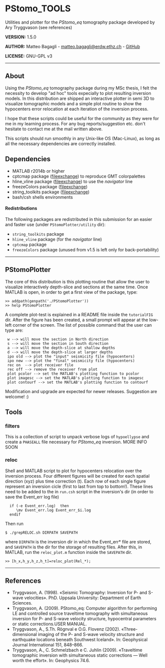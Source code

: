 # PStomo_TOOLS
Utilities and plotter for the _PStomo_eq_ tomography package developed by Ary Tryggvason (see references)

**VERSION:** 1.5.0

**AUTHOR:**  Matteo Bagagli - <matteo.bagagli@erdw.ethz.ch> - [GitHub](https://github.com/billy4all)

**LICENSE:**  GNU-GPL v3

--------------------
## About
Using the _PStomo_eq_ tomography package during my MSc thesis, I felt the necessity to develop "ad hoc" tools expecially to plot resulting inversion models. In this distribution are shipped an interactive plotter in semi 3D to visualize tomographic models and a simple plot routine to show the hypocenters error relocation at each iteration of the inversion process.

I hope that these scripts could be useful for the community as they were for me in my learning process. For any bug reports/suggestion etc. don't hesitate to contact me at the mail written above.

This scripts should run smoothly in any Unix-like OS (Mac-Linux), as long as all the necessary dependencies are correctly installed.

## Dependencies
* MATLAB r2014b or higher
* cptcmap package ([fileexchange](https://www.mathworks.com/matlabcentral/fileexchange/28943-color-palette-tables---cpt--for-matlab)) to reproduce GMT colorpalettes
* hline_vline package ([fileexchange](https://www.mathworks.com/matlabcentral/fileexchange/1039-hline-and-vline)) to use the _navigator_ line
* freezeColors package ([fileexchange](https://www.mathworks.com/matlabcentral/fileexchange/7943-freezecolors---unfreezecolors))
* string_toolkits package ([fileexchange](https://www.mathworks.com/matlabcentral/fileexchange/21710-string-toolkits))
* bash/csh shells environments

#### Redistributions
The following packages are redistributed in this submission for an easier and faster use (under `PStomoPlotter/utility` dir):

* `string_toolkits` package 
* `hline_vline` package (for the _navigator_ line)
* `cptcmap` package 
* `freezeColors` package (unused from v1.5 is left only for back-portability)

--------------------

## PStomoPlotter
The core of this distribution is this plotting routine that allow the user to visualize interactively depth-slice and sections at the same time.
Once MATLAB is open, in order to get a first view of the package, type:

```
>> addpath(genpath('./PStomoPlotter'))
>> help PStomoPlotter
```

A complete plot-test is explained in a README file inside the `tutorialFIG` dir. After the figure has been created, a small prompt will appear at the low-left corner of the screen. The list of possible command that the user can type are:

```
 w --> will move the section in North direction
 s --> will move the section in South direction
 a --> will move the depth-slice at shallow depths
 d --> will move the depth-slice at larger depths
 ipo old --> plot the "input" seismicity file (hypocenters)
 ipo new --> plot the "final" seismicity file (hypocenters)
 rec on  --> plot receiver file
 rec off --> remove the receiver from plot
 plot pcolor --> set the MATLAB's plotting function to pcolor
 plot imagesc --> set the MATLAB's plotting function to imagesc
 plot contourf --> set the MATLAB's plotting function to contourf
```

Modification and upgrade are expected for newer releases. Suggestion are welcome! :)

## Tools
### filters
This is a collection of script to unpack verbose logs of `hypoellypse` and create a `PHASEALL` file necessary for _PStomo_eq_ inversion. MORE INFO SOON

### reloc
Shell and MATLAB script to plot for hypocenters relocation over the inversion process. Four different figures will be created for each spatial direction (xyz) plus time correction (t). Each row of each single figure represent an inversion cicle (first to last from top to bottom!).
These lines need to be added to the in `run.csh` script in the inversion's dir (in order to save the Event_err log file)

```
  if (-e Event_err.log)  then
     \mv Event_err.log Event_err_$i.log
  endif
```
Then run

```
$ ./grepRELOC.sh DIRPATH SAVEPATH
```
where `DIRPATH` is the inversion dir in which the Event_err* file are stored, and `SAVEPATH` is the dir for the storage of resulting files.
After this, in MATLAB, run the `reloc_plot.m` function inside the `SAVEPATH` dir.

```
>> [h_x,h_y,h_z,h_t]=reloc_plot(Rel_*);
```
--------------------
## References
* Tryggvason, A. (1998). «Seismic Tomography: Inversion for P- and S-wave velocities». PhD. Uppsala University: Department of Earth Sciences.* Tryggvason, A. (2009). PStomo_eq: Computer algorithm for performing LE and controlled source traveltime tomography with simultaneous inversion for P- and S-wave velocity structure, hypocentral parameters or static corrections.USER MANUAL.* Tryggvason, A., S.Th. Rögnval e O.G. Flovenz (2002). «Three-dimensional imaging of the P- and S-wave velocity structure and earthquake locations beneath Southwest Iceland». In: Geophysical Journal International 151, 848–866.
* Tryggvason, A., C. Schmelzbach e C. Juhlin (2009). «Traveltime tomographic inversion with simultaneous static corrections — Well worth the effort». In: Geophysics 74.6.